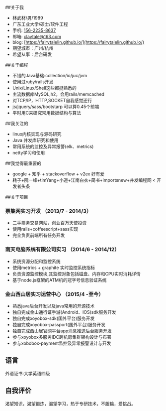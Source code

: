 ##关于我
- 林武材/男/1989
- 广东工业大学/硕士/软件工程
- 手机: [156-2235-8637](tel://15622358637)
- 邮箱: <claytale@163.com>
- blog: [https://fairytalelin.github.io/](https://fairytalelin.github.io/)
- 期望城市：广州/杭州
- 希望从事：后台研发

##关于编程
- 不错的Java基础:collection/io/juc/jvm
- 使用过ruby/rails开发
- Unix/Linux/Shell这些都挺熟悉的
- 主流数据库MySQL,h2，会用rails/memcached
- 对TCP/IP，HTTP,SOCKET自我感觉还行
- js/jquery/sass/bootstarp 可以算0.45个前端
- 平时用C来研究常用数据结构与算法

##我关注的
- linux内核实现与源码研究    
- Java 并发库研究和使用
- 常用系统的监控及异常报警(elk、metrics)
- netty学习和使用

##我觉得最重要的
- google + 知乎 + stackoverflow + v2ex 好有爱
- 耗子+阮一峰+timYang+小道+江南白衣+简书+importsnew+并发编程网 < 开发者头条

##关于项目
### 票集网实习开发 （2013/7 - 2014/3）
  - 二手票务交易网站，创业百万天使投资
  - 使用rails+coffeescript+sass实现
  - 完全负责前端所有任务开发

### 南天电脑系统有限公司实习 （2014/6 - 2014/12）
  - 系统资源分配和监控系统
  - 使用metrics + graphite 实时监控系统指标
  - 负责资源监控模块,其监控对象包括磁盘、内存和CPU实时消耗详情
  - 基于node.js框架的ATM机的冠字号信息验证系统

### 金山西山居实习运营中心 （2015/4 -至今）
  - 熟悉java后台开发以及java常用的开源技术
  - 独自完成金山通行证手游(Android、IOS)sdk服务开发
  - 独自完成xoyobox-sdk(国外平台)服务开发
  - 独自完成xoyobox-passport(国外平台)服务开发
  - 独自完成西山居官网平台app消息推送后台服务开发
  - 参与xoyobox多服务IDC跨机房集群架构设计与布署
  - 参与xobobox-payment监控及异常报警设计与开发

语言
-----------
外语证书:大学英语四级

自我评价
-----------
渴望知识，渴望锻炼，渴望学习，热于专研技术，不服输，爱挑战。


